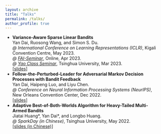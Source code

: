 ```yaml
---
layout: archive
title: "Talks"
permalink: /talks/
author_profile: true
---
```


* **Variance-Aware Sparse Linear Bandits**  
  Yan Dai, Ruosong Wang, and Simon S. Du.  
  *@ International Conference on Learning Representations (ICLR)*, Kigali Convention Centre, May 2023.  
  *@ [FAI-Seminar](https://www.tengjiaye.com/seminar.html)*, Online, Apr 2023.  
  *@ [Yao Class Seminar](https://group.iiis.tsinghua.edu.cn/~stu/seminar/)*, Tsinghua University, Mar 2023.  
  [\[slides\]](/files/slides_ICLR2023_Variance_Aware_Sparse_LinBandit.pdf)
* **Follow-the-Perturbed-Leader for Adversarial Markov Decision Processes with Bandit Feedback**  
  Yan Dai, Haipeng Luo, and Liyu Chen.  
  *@ Conference on Neural Information Processing Systems (NeurIPS)*, New Orleans Convention Center, Dec 2022.  
  [\[slides\]](/files/slides_NeurIPS2022_FTPL_for_AMDP.pdf)
* **Adaptive Best-of-Both-Worlds Algorithm for Heavy-Tailed Multi-Armed Bandits**  
  Jiatai Huang\*, Yan Dai\*, and Longbo Huang.  
  *@ SparkDay (in Chinese)*, Tsinghua University, May 2022.  
  [\[slides (in Chinese)\]](/files/slides_ICML2022_BoBW_Heavy_Tail_MAB.pdf)